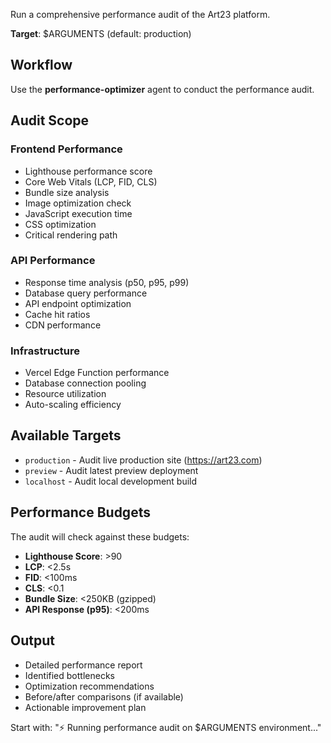 Run a comprehensive performance audit of the Art23 platform.

**Target**: $ARGUMENTS (default: production)

## Workflow

Use the **performance-optimizer** agent to conduct the performance audit.

## Audit Scope

### Frontend Performance
- Lighthouse performance score
- Core Web Vitals (LCP, FID, CLS)
- Bundle size analysis
- Image optimization check
- JavaScript execution time
- CSS optimization
- Critical rendering path

### API Performance
- Response time analysis (p50, p95, p99)
- Database query performance
- API endpoint optimization
- Cache hit ratios
- CDN performance

### Infrastructure
- Vercel Edge Function performance
- Database connection pooling
- Resource utilization
- Auto-scaling efficiency

## Available Targets
- `production` - Audit live production site (https://art23.com)
- `preview` - Audit latest preview deployment
- `localhost` - Audit local development build

## Performance Budgets
The audit will check against these budgets:
- **Lighthouse Score**: >90
- **LCP**: <2.5s
- **FID**: <100ms
- **CLS**: <0.1
- **Bundle Size**: <250KB (gzipped)
- **API Response (p95)**: <200ms

## Output
- Detailed performance report
- Identified bottlenecks
- Optimization recommendations
- Before/after comparisons (if available)
- Actionable improvement plan

Start with: "⚡ Running performance audit on $ARGUMENTS environment..."
